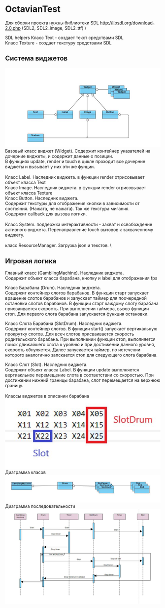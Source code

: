 # OctavianTest

Для сборки проекта нужны библиотеки SDL http://libsdl.org/download-2.0.php (SDL2, SDL2_image, SDL2_ttf) \

SDL helpers
Класс Text - создает текст средствами SDL\
Класс Texture - создает текстуру средствами SDL


## Система виджетов
![](https://github.com/gamedevshttl/OctavianTest/blob/master/Description/Widget%20Class%20Diagramm.JPG)\
Базовый класс виджет (Widget). Содержит контейнер указателей на дочерние виджеты, и содержит данные о позиции.\
В функциях update, render и touch в цикле проходит все дочерние виджеты и вызывает у них эти же фунции.\
\
Класс Label. Наследник виджета. в функции render отрисовывает объект класса Text\
Класс Image. Наследник виджета. в функции render отрисовывает объект класса Texture\
Класс Button. Наследник виджета.\
Содержит текстуры для отображения кнопки в зависимости от состояния. (Нажата, не нажата). Так же текстура мигания.\
Содержит callback для вызова логики.\
\
Класс System. поддержка интерактивности - захват и освобождение активного виджета. Перенаправление touch вызовов к захваченному виджету.\
\
класс ResourceManager. Загрузка json и текстов. \

## Игровая логика
Главный класс (GamblingMachine). Наследник виджета.\
Содержит объект класса барабана, кнопку и label для отображения fps

Класс Барабана (Drum). Наследник виджета.\
Содержит контейнер слотов барабанов. В функции старт запускает вращение слотов барабанов и 
запускает таймер для поочередной остановки слотов барабанов. 
В функции старт каждому слоту барабана присваивается скорость. 
При выполнении таймера, вызов функции стоп. Для первого слота барабана запускается функция остановки.

Класс Слота Барабана (SlotDrum). Наследник виджета.\
Содержит контейнер слотов. В функции start() запускает вертикальную прокрутку слотов. 
Для всеч слотов присваивается скорость родительского барабана.
При выполнении функции стоп, выполняется поиск длижайшего слота к уровню и при достижении данного уровня, скорость обнуляется. 
Далее запускается таймер, по истечении которого аналогично запскается стоп для следующего слота барабана. 

Класс Слот (Slot). Наследник виджета.\
Содержит объект класса Label. В функции update выполняется вертиакльное перемещение слота в соответствии со скоростью. 
При достижении нижний границы барабана, слот перемещается на верхнюю границу. 
\
\
Классы виджетов в описании барабана\
![](https://github.com/gamedevshttl/OctavianTest/blob/master/Description/Drum%20description.JPG)
\
Диаграмма класов\
![](https://github.com/gamedevshttl/OctavianTest/blob/master/Description/Drum%20class%20diagramm.JPG)
\
Диаграмма последовательности\
![](https://github.com/gamedevshttl/OctavianTest/blob/master/Description/Process%20diagram.JPG)
